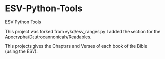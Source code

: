 # ESV-Python-Tools
ESV Python Tools


This project was forked from eykd/esv_ranges.py
I added the section for the Apocrypha/Deutrocannonicals/Readables.

This projects gives the Chapters and Verses of each book of the Bible (using the ESV).
